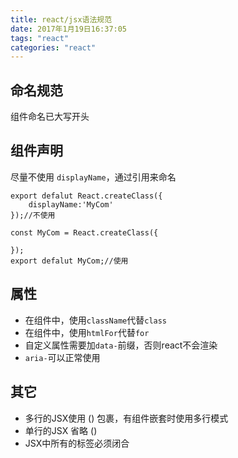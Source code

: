 ```yaml
---
title: react/jsx语法规范
date: 2017年1月19日16:37:05
tags: "react"
categories: "react"
---
```


## 命名规范
组件命名已大写开头

## 组件声明
尽量不使用 ``displayName``，通过引用来命名
```
export defalut React.createClass({
	displayName:'MyCom'
});//不使用

const MyCom = React.createClass({

});
export defalut MyCom;//使用
```

## 属性
- 在组件中，使用``className``代替``class``
- 在组件中，使用``htmlFor``代替``for``
- 自定义属性需要加``data-``前缀，否则react不会渲染
- ``aria-``可以正常使用

## 其它
- 多行的JSX使用 () 包裹，有组件嵌套时使用多行模式
- 单行的JSX 省略 ()
- JSX中所有的标签必须闭合